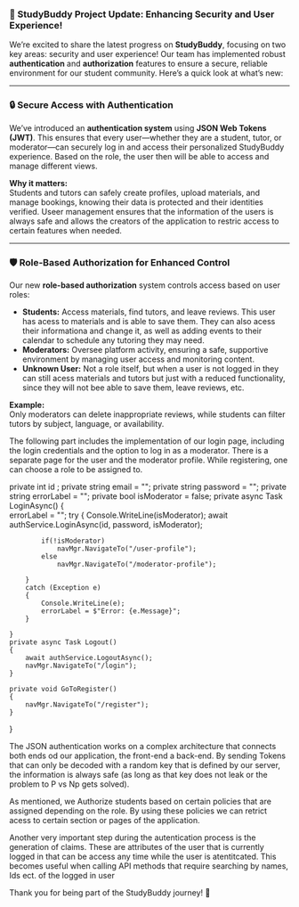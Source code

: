 ### 🚀 StudyBuddy Project Update: Enhancing Security and User Experience!

We’re excited to share the latest progress on **StudyBuddy**, focusing on two key areas: security and user experience! Our team has implemented robust **authentication** and **authorization** features to ensure a secure, reliable environment for our student community. Here’s a quick look at what’s new:

---

### 🔒 **Secure Access with Authentication**
We’ve introduced an **authentication system** using **JSON Web Tokens (JWT)**. This ensures that every user—whether they are a student, tutor, or moderator—can securely log in and access their personalized StudyBuddy experience.
Based on the role, the user then will be able to access and manage different views.

**Why it matters:**  
Students and tutors can safely create profiles, upload materials, and manage bookings, knowing their data is protected and their identities verified. Useer management ensures that the information of the users is always safe and allows the creators of the application to restric access to certain features when needed. 

---

### 🛡️ **Role-Based Authorization for Enhanced Control**
Our new **role-based authorization** system controls access based on user roles:
- **Students:** Access materials, find tutors, and leave reviews. This user has acess to materials and is able to save them. They can also acess their informationa and change it, as well as adding events to their calendar to schedule any tutoring they may need.
- **Moderators:** Oversee platform activity, ensuring a safe, supportive environment by managing user access and monitoring content.
- **Unknown User:** Not a role itself, but when a user is not logged in they can still acess materials and tutors but just with a reduced functionality, since they will not bee able to save them, leave reviews, etc. 

**Example:**  
Only moderators can delete inappropriate reviews, while students can filter tutors by subject, language, or availability.

The following part includes the implementation of our login page, including the login credentials and the option to log in as a moderator. There is a separate page for the user and the moderator profile. While registering, one can choose a role to be assigned to.

 private int id ;
    private string email = "";
    private string password = "";
    private string errorLabel = "";
    private bool isModerator = false;
    private async Task LoginAsync()
    {   
        errorLabel = "";
        try
        {
            Console.WriteLine(isModerator);
            await authService.LoginAsync(id, password, isModerator);
            

            if(!isModerator)
                navMgr.NavigateTo("/user-profile");
            else
                navMgr.NavigateTo("/moderator-profile");
            
        }
        catch (Exception e)
        {
            Console.WriteLine(e);
            errorLabel = $"Error: {e.Message}";
        }
        
    }
    private async Task Logout()
    {
        await authService.LogoutAsync();
        navMgr.NavigateTo("/login");
    }

    private void GoToRegister()
    {
        navMgr.NavigateTo("/register");
    }
    
}

The JSON authentication works on a complex architecture that connects both ends od our application, the front-end a back-end. By sending Tokens that can only be decoded with a random key that is defined by our server, the information is always safe (as long as that key does not leak or the problem to P vs Np gets solved). 

As mentioned, we Authorize students based on certain policies that are assigned depending on the role. By using these policies we can retrict acess to certain section or pages of the application. 

Another very important step during the autentication process is the generation of claims. These are attributes of the user that is currently logged in that can be access any time while the user is atentitcated. This becomes useful when calling API methods that require searching by names, Ids ect. of the logged in user 



Thank you for being part of the StudyBuddy journey! 🌟
